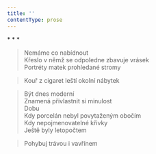 ```yaml
---
title: ''
contentType: prose
---
```


\* \* \*

> Nemáme co nabídnout  
> Křeslo v němž se odpoledne zbavuje vrásek  
> Portréty matek prohledané stromy

> Kouř z cigaret leští okolní nábytek

> Být dnes moderní  
> Znamená přivlastnit si minulost  
> Dobu  
> Kdy porcelán nebyl povytaženým obočím  
> Kdy nepojmenovatelné křivky  
> Ještě byly letopočtem

> Pohybuj trávou i vavřínem
